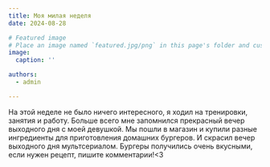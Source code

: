 ```yaml
---
title: Моя милая неделя
date: 2024-08-28

# Featured image
# Place an image named `featured.jpg/png` in this page's folder and customize its options here.
image:
  caption: ''

authors:
  - admin

---
```


На этой неделе не было ничего интересного, я ходил на тренировки, занятия и работу. Больше всего мне запомнился прекрасный вечер выходного дня с моей девушкой. Мы пошли в магазин и купили разные ингредиенты для приготовления домашних бургеров. И скрасил вечер выходного дня мультсериалом. Бургеры получились очень вкусными, если нужен рецепт, пишите комментарии!<3

